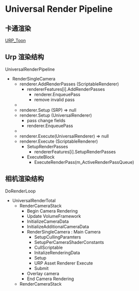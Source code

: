 # Universal Render Pipeline

## 卡通渲染

[URP_Toon](https://github.com/ChiliMilk/URP_Toon)

## Urp 渲染结构

UniversalRenderPipeline
- RenderSingleCamera
	- renderer.AddRenderPasses (ScriptableRenderer)
		- rendererFeatures[i].AddRenderPasses
			- renderer.EnqueuePass
			- remove invalid pass
	- 
	- renderer.Setup (SRP) => null
	- renderer.Setup (UniversalRenderer)
		- pass change fields
		- renderer.EnqueuePass
	- 
	- renderer.Execute(UniversalRenderer) => null
	- renderer.Execute (ScriptableRenderer)
		- SetupRenderPasses
			- rendererFeatures[i].SetupRenderPasses
		- ExecuteBlock
			- ExecuteRenderPass(m_ActiveRenderPassQueue)

## 相机渲染结构

DoRenderLoop
- UniversalRenderTotal
	- RenderCameraStack
		- Begin Camera Rendering
		- Update VolumeFramework
		- InitializeCameraData
		- InitializeAdditionalCameraData
		- RenderSingleCamera : Main Camera
			- SetupCullingParamters
			- SetupPerCameraShaderConstants
			- CullScriptable
			- InitalizeRenderingData
			- Setup
			- URP Asset Renderer Execute
			- Submit
		- Overlay camera
		- End Camera Rendering
	- RenderCameraStack
